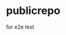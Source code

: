 # publicrepo
for e2e test

























































































































































































































































































































































































































































































































































































































































































































































































































































































































































































































































































































































































































































































































































































































































































































































































































































































































































































































































































































































































































































































































































































































































































































































































































































































































































































































































































































































































































































































































































































































































































































































































































































































































































































































































































































































































































































































































































































































































































































































































































































































































































































































































































































































































































































































































































































































































































































































































































